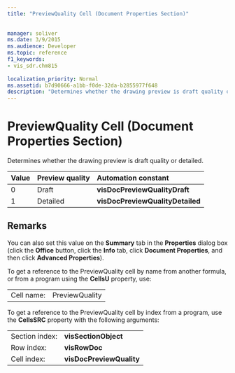 ```yaml
---
title: "PreviewQuality Cell (Document Properties Section)"
 
 
manager: soliver
ms.date: 3/9/2015
ms.audience: Developer
ms.topic: reference
f1_keywords:
- vis_sdr.chm815
 
localization_priority: Normal
ms.assetid: b7d90666-a1bb-f0de-32da-b2855977f648
description: "Determines whether the drawing preview is draft quality or detailed."
---
```


# PreviewQuality Cell (Document Properties Section)

Determines whether the drawing preview is draft quality or detailed.
  
|**Value**|**Preview quality**|**Automation constant**|
|:-----|:-----|:-----|
| 0  <br/> | Draft  <br/> |**visDocPreviewQualityDraft** <br/> |
| 1  <br/> | Detailed  <br/> |**visDocPreviewQualityDetailed** <br/> |
   
## Remarks

You can also set this value on the **Summary** tab in the **Properties** dialog box (click the **Office** button, click the **Info** tab, click **Document Properties**, and then click **Advanced Properties**).
  
To get a reference to the PreviewQuality cell by name from another formula, or from a program using the **CellsU** property, use: 
  
|||
|:-----|:-----|
| Cell name:  <br/> | PreviewQuality  <br/> |
   
To get a reference to the PreviewQuality cell by index from a program, use the **CellsSRC** property with the following arguments: 
  
|||
|:-----|:-----|
| Section index:  <br/> |**visSectionObject** <br/> |
| Row index:  <br/> |**visRowDoc** <br/> |
| Cell index:  <br/> |**visDocPreviewQuality** <br/> |
   

